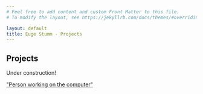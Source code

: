 ```yaml
---
# Feel free to add content and custom Front Matter to this file.
# To modify the layout, see https://jekyllrb.com/docs/themes/#overriding-theme-defaults

layout: default
title: Euge Stumm - Projects
---
```



## Projects

Under construction!

["Person working on the computer"](img/unboxing.png) [](/img/unboxing.png?raw=true)
